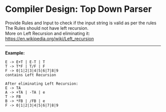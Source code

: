# Compiler Design: Top Down Parser
Provide Rules and Input to check if the input string is valid as per the rules
<br>The Rules should not have left recursion.
<br>More on Left Recursion and eliminating it: https://en.wikipedia.org/wiki/Left_recursion 
<hr>

**Example:**

```
E -> E+T | E-T | T
T -> T*F | T/F | F
F -> 0|1|2|3|4|5|6|7|8|9
contains Left Recursion

After eliminating Left Recursion:
E -> TA
A -> +TA | -TA | e
T -> FB
B -> *FB | /FB | e
F -> 0|1|2|3|4|5|6|7|8|9
```
